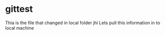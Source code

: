 # gittest
Thia is the file that changed in local folder 
jhi
Lets pull this information in to local machine
